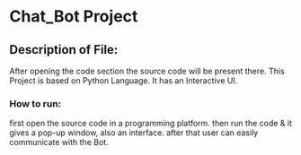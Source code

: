 # Chat_Bot Project
## Description of File:

After opening the code section the source code will be present there.
This Project is based on Python Language.
It has an Interactive UI.

### How to run:

first open the source code in a programming platform.
then run the code & it gives a pop-up window, also an interface.
after that user can easily communicate with the Bot.

